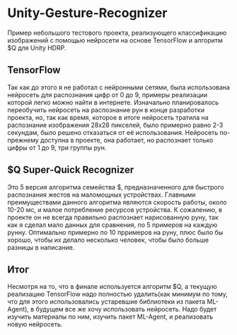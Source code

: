 # Unity-Gesture-Recognizer
Пример небольшого тестового проекта, реализующего классификацию изображений с помощью нейросети на основе TensorFlow и алгоритм $Q для Unity HDRP.

## TensorFlow
Так как до этого я не работал с нейронными сетями, была использована нейросеть для распознания цифр от 0 до 9, примеры реализации которой легко можно найти в интернете. Изначально планировалось переобучить нейросеть на распознание рун в конце разработки проекта, но, так как время, которое в итоге нейросеть тратила на распознание изображения 28x28 пикселей, было примерно равно 2-3 секундам, было решено отказаться от её использования. Нейросеть по-прежнему доступна в проекте, она работает, но распознает только цифры от 1 до 9, три группы рун.

## $Q Super-Quick Recognizer
Это 5 версия алгоритма семейства $, предназначенного для быстрого распознания жестов на маломощных устройствах. Главными преимуществами данного алгоритма являются скорость работы, около 10-20 мс, и малое потребление ресурсов устройства. К сожалению, в проекте он не всегда правильно распознает нарисованную руну, так как я сделал мало данных для сравнения, по 5 примеров на каждую рунну. Оптимально примерно по 10 прримеров на руну, плюс было бы хорошо, чтобы их делало несколько человек, чтобы было больше разницы в написание.

## Итог
Несмотря на то, что в финале используется алгоритм $Q, а текущую реализацию TensorFlow надо полностью удалить(как минимум по тому, что для этого использовались устаревшие библиотеки из пакета ML-Agent), в будущем все же хочу использовать нейросеть. Надо будет изучить материалы по ним, изучить пакет ML-Agent, и реализовать новую нейросеть.
